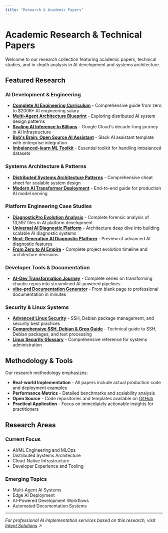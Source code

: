 ```yaml
---
title: "Research & Academic Papers"
---
```


# Academic Research & Technical Papers

Welcome to our research collection featuring academic papers, technical studies, and in-depth analysis in AI development and systems architecture.

## Featured Research

### AI Development & Engineering
- **[Complete AI Engineering Curriculum](/posts/ai-engineering-curriculum-complete/)** - Comprehensive guide from zero to $200K+ AI engineering salary
- **[Multi-Agent Architecture Blueprint](/posts/modern-multi-agent-architecture-blueprint/)** - Exploring distributed AI system design patterns
- **[Scaling AI Inference to Billions](/posts/scaling-ai-inference-billions-users/)** - Google Cloud's decade-long journey in AI infrastructure
- **[Bob's Brain: Open Source AI Assistant](/posts/bobs-brain-open-source-release/)** - Slack AI assistant template with enterprise integration
- **[Imbalanced-learn ML Toolkit](/posts/imbalanced-learn-ml-toolkit/)** - Essential toolkit for handling imbalanced datasets

### Systems Architecture & Patterns
- **[Distributed Systems Architecture Patterns](/posts/distributed-systems-architecture-patterns-cheat-sheet/)** - Comprehensive cheat sheet for scalable system design
- **[Modern AI Transformer Deployment](/posts/serving-modern-ai-transformer-deployment-guide/)** - End-to-end guide for production AI model serving

### Platform Engineering Case Studies
- **[DiagnosticPro Evolution Analysis](/posts/diagnosticpro-evolution-forensics/)** - Complete forensic analysis of 13,597 files in AI platform development
- **[Universal AI Diagnostic Platform](/posts/building-worlds-first-universal-ai-diagnostic-platform/)** - Architecture deep dive into building scalable AI diagnostic systems
- **[Next-Generation AI Diagnostic Platform](/posts/diagnostic-ai-platform-feature-preview/)** - Preview of advanced AI diagnostic features
- **[From Zero to AI Empire](/posts/jeremy-tech-evolution-timeline/)** - Complete project evolution timeline and architecture decisions

### Developer Tools & Documentation
- **[AI-Dev Transformation Journey](/posts/ai-dev-chaos-to-magic-complete-series/)** - Complete series on transforming chaotic repos into streamlined AI-powered pipelines
- **[vibe-prd Documentation Generator](/posts/vibe-prd-professional-documentation-generator/)** - From blank page to professional documentation in minutes

### Security & Linux Systems
- **[Advanced Linux Security](/posts/advanced-linux-security-ssh-debian-text-processing/)** - SSH, Debian package management, and security best practices
- **[Comprehensive SSH, Debian & Grep Guide](/posts/ssh-deb-grep-comprehensive-guide/)** - Technical guide to SSH, Debian packages, and text processing
- **[Linux Security Glossary](/posts/linux-security-glossary/)** - Comprehensive reference for systems administration

## Methodology & Tools

Our research methodology emphasizes:
- **Real-world Implementation** - All papers include actual production code and deployment examples
- **Performance Metrics** - Detailed benchmarks and scalability analysis
- **Open Source** - Code repositories and templates available on [GitHub](https://github.com/jeremylongshore)
- **Practical Application** - Focus on immediately actionable insights for practitioners

## Research Areas

### Current Focus
- AI/ML Engineering and MLOps
- Distributed Systems Architecture
- Cloud-Native Infrastructure
- Developer Experience and Tooling

### Emerging Topics
- Multi-Agent AI Systems
- Edge AI Deployment
- AI-Powered Development Workflows
- Automated Documentation Systems

---

*For professional AI implementation services based on this research, visit [Intent Solutions](https://intentsolutions.io/) ↗*